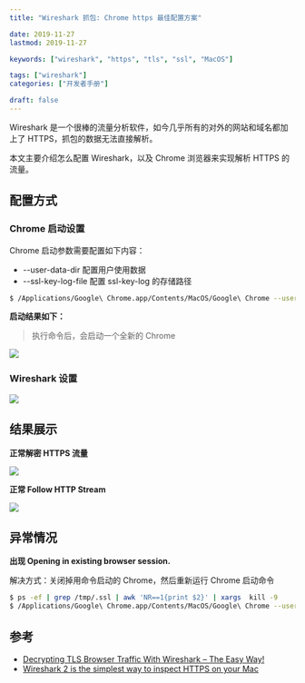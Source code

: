 ```yaml
---
title: "Wireshark 抓包: Chrome https 最佳配置方案"

date: 2019-11-27
lastmod: 2019-11-27

keywords: ["wireshark", "https", "tls", "ssl", "MacOS"]

tags: ["wireshark"]
categories: ["开发者手册"]

draft: false
---
```


Wireshark 是一个很棒的流量分析软件，如今几乎所有的对外的网站和域名都加上了 HTTPS，抓包的数据无法直接解析。

本文主要介绍怎么配置 Wireshark，以及 Chrome 浏览器来实现解析 HTTPS 的流量。

<!--more-->

## 配置方式

### Chrome 启动设置

Chrome 启动参数需要配置如下内容：

- --user-data-dir 配置用户使用数据
- --ssl-key-log-file 配置 ssl-key-log 的存储路径

```bash
$ /Applications/Google\ Chrome.app/Contents/MacOS/Google\ Chrome --user-data-dir=/tmp/chrome --ssl-key-log-file=/tmp/.ssl-key.log
```

**启动结果如下：**

> 执行命令后，会启动一个全新的 Chrome

![](https://static.cizel.cn/2019-11-27-15748490692512.jpg)


### Wireshark 设置

![](https://static.cizel.cn/2019-11-27-15748488327759.jpg)

## 结果展示

**正常解密 HTTPS 流量**

![](https://static.cizel.cn/2019-11-27-15748498342338.jpg)

**正常 Follow HTTP Stream**

![](https://static.cizel.cn/2019-11-27-15748500223129.jpg)

## 异常情况

**出现 Opening in existing browser session.**

解决方式：关闭掉用命令启动的 Chrome，然后重新运行 Chrome 启动命令

```bash
$ ps -ef | grep /tmp/.ssl | awk 'NR==1{print $2}' | xargs  kill -9
$ /Applications/Google\ Chrome.app/Contents/MacOS/Google\ Chrome --user-data-dir=/tmp/chrome --ssl-key-log-file=/tmp/.ssl-key.log
```

## 参考

- [Decrypting TLS Browser Traffic With Wireshark – The Easy Way!](https://redflagsecurity.net/2019/03/10/decrypting-tls-wireshark/)
- [Wireshark 2 is the simplest way to inspect HTTPS on your Mac](https://certsimple.com/blog/ssl-wireshark-mac-osx)


